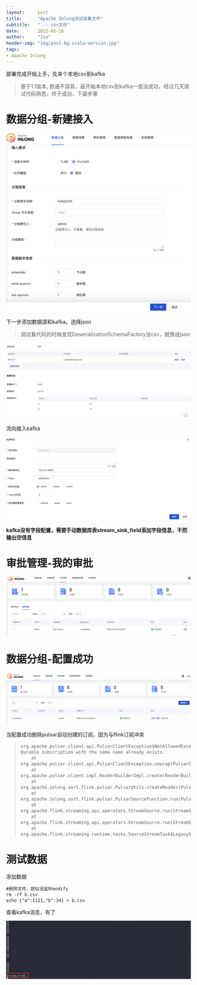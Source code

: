 ```yaml
---
layout:     post
title:      "Apache Inlong测试采集文件"
subtitle:   " -- csv文件"
date:       2022-05-16
author:     "Jie"
header-img: "img/post-bg-scala-version.jpg"
tags:
- Apache Inlong
---
```


部署完成开始上手，先来个本地csv到kafka
> 基于1.1版本, 跑通不容易，最开始本地csv到kafka一直没成功，经过几天调试代码熟悉，终于成功，下面步骤

# 数据分组-新建接入

![image-20220603142427727](/img/inlong/image-20220603142427727.png)

下一步添加数据源和kafka，选择json

>   调试看代码的时候发现DeserializationSchemaFactory没csv，就换成json

![image-20220606230532972](/img/inlong/image-20220606230532972.png)

流向接入kafka

![image-20220606230713046](/img/inlong/image-20220606230713046.png)

**kafka没有字段配置，需要手动数据库表stream_sink_field添加字段信息，不然输出空信息**

# 审批管理-我的审批

![image-20220529235642527](/img/inlong/image-20220529235642527.png)

# 数据分组-配置成功

![image-20220529235716714](/img/inlong/image-20220529235716714.png)

当配置成功删除pulsar自动创建的订阅，因为与flink订阅冲突

>   ```
>   org.apache.pulsar.client.api.PulsarClientException$NotAllowedException: Durable subscription with the same name already exists.
>   	at org.apache.pulsar.client.api.PulsarClientException.unwrap(PulsarClientException.java:1001)
>   	at org.apache.pulsar.client.impl.ReaderBuilderImpl.create(ReaderBuilderImpl.java:78)
>   	at org.apache.inlong.sort.flink.pulsar.PulsarUtils.createReader(PulsarUtils.java:123)
>   	at org.apache.inlong.sort.flink.pulsar.PulsarSourceFunction.run(PulsarSourceFunction.java:291)
>   	at org.apache.flink.streaming.api.operators.StreamSource.run(StreamSource.java:104)
>   	at org.apache.flink.streaming.api.operators.StreamSource.run(StreamSource.java:60)
>   	at org.apache.flink.streaming.runtime.tasks.SourceStreamTask$LegacySourceFunctionThread.run(SourceStreamTask.java:269)
>   
>   ```
>

# 测试数据

添加数据

```shell
#删除文件，貌似没监听modify
rm -rf b.csv
echo {"a":1121,"b":34} > b.csv
```

查看kafka消息，有了

![image-20220606230013989](/img/inlong/image-20220606230013989.png)

